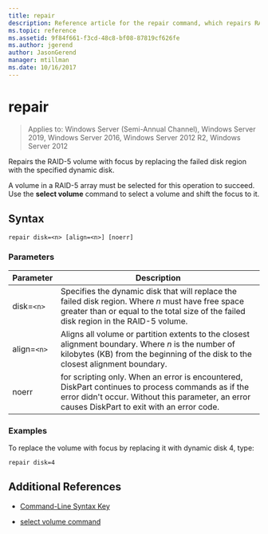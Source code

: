 ```yaml
---
title: repair
description: Reference article for the repair command, which repairs RAID-5 volumes by replacing the failed disk region with a specified dynamic disk.
ms.topic: reference
ms.assetid: 9f84f661-f3cd-48c8-bf08-87819cf626fe
ms.author: jgerend
author: JasonGerend
manager: mtillman
ms.date: 10/16/2017
---
```


# repair

> Applies to: Windows Server (Semi-Annual Channel), Windows Server 2019, Windows Server 2016, Windows Server 2012 R2, Windows Server 2012

Repairs the RAID-5 volume with focus by replacing the failed disk region with the specified dynamic disk.

A volume in a RAID-5 array must be selected for this operation to succeed. Use the **select volume** command to select a volume and shift the focus to it.

## Syntax

```
repair disk=<n> [align=<n>] [noerr]
```

### Parameters

| Parameter | Description |
|--|--|
| disk=`<n>` | Specifies the dynamic disk that will replace the failed disk region. Where *n* must have free space greater than or equal to the total size of the failed disk region in the RAID-5 volume. |
| align=`<n>` | Aligns all volume or partition extents to the closest alignment boundary. Where *n* is the number of kilobytes (KB) from the beginning of the disk to the closest alignment boundary. |
| noerr | for scripting only. When an error is encountered, DiskPart continues to process commands as if the error didn't occur. Without this parameter, an error causes DiskPart to exit with an error code. |

### Examples

To replace the volume with focus by replacing it with dynamic disk 4, type:

```
repair disk=4
```

## Additional References

- [Command-Line Syntax Key](command-line-syntax-key.md)

- [select volume command](select-volume.md)